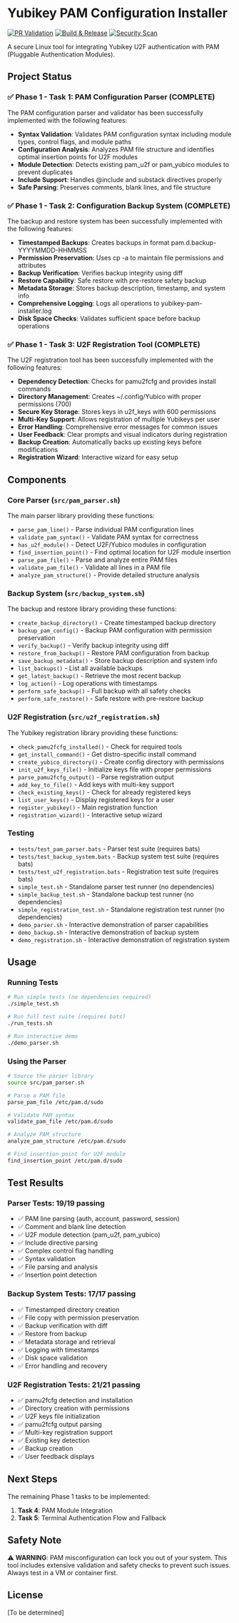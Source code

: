 # Yubikey PAM Configuration Installer

[![PR Validation](https://github.com/slamb2k/holla/actions/workflows/pr-validation.yml/badge.svg)](https://github.com/slamb2k/holla/actions/workflows/pr-validation.yml)
[![Build & Release](https://github.com/slamb2k/holla/actions/workflows/build-release.yml/badge.svg)](https://github.com/slamb2k/holla/actions/workflows/build-release.yml)
[![Security Scan](https://github.com/slamb2k/holla/actions/workflows/security-scan.yml/badge.svg)](https://github.com/slamb2k/holla/actions/workflows/security-scan.yml)

A secure Linux tool for integrating Yubikey U2F authentication with PAM (Pluggable Authentication Modules).

## Project Status

### ✅ Phase 1 - Task 1: PAM Configuration Parser (COMPLETE)

The PAM configuration parser and validator has been successfully implemented with the following features:

- **Syntax Validation**: Validates PAM configuration syntax including module types, control flags, and module paths
- **Configuration Analysis**: Analyzes PAM file structure and identifies optimal insertion points for U2F modules
- **Module Detection**: Detects existing pam_u2f or pam_yubico modules to prevent duplicates
- **Include Support**: Handles @include and substack directives properly
- **Safe Parsing**: Preserves comments, blank lines, and file structure

### ✅ Phase 1 - Task 2: Configuration Backup System (COMPLETE)

The backup and restore system has been successfully implemented with the following features:

- **Timestamped Backups**: Creates backups in format pam.d.backup-YYYYMMDD-HHMMSS
- **Permission Preservation**: Uses cp -a to maintain file permissions and attributes
- **Backup Verification**: Verifies backup integrity using diff
- **Restore Capability**: Safe restore with pre-restore safety backup
- **Metadata Storage**: Stores backup description, timestamp, and system info
- **Comprehensive Logging**: Logs all operations to yubikey-pam-installer.log
- **Disk Space Checks**: Validates sufficient space before backup operations

### ✅ Phase 1 - Task 3: U2F Registration Tool (COMPLETE)

The U2F registration tool has been successfully implemented with the following features:

- **Dependency Detection**: Checks for pamu2fcfg and provides install commands
- **Directory Management**: Creates ~/.config/Yubico with proper permissions (700)
- **Secure Key Storage**: Stores keys in u2f_keys with 600 permissions
- **Multi-Key Support**: Allows registration of multiple Yubikeys per user
- **Error Handling**: Comprehensive error messages for common issues
- **User Feedback**: Clear prompts and visual indicators during registration
- **Backup Creation**: Automatically backs up existing keys before modifications
- **Registration Wizard**: Interactive wizard for easy setup

## Components

### Core Parser (`src/pam_parser.sh`)

The main parser library providing these functions:

- `parse_pam_line()` - Parse individual PAM configuration lines
- `validate_pam_syntax()` - Validate PAM syntax for correctness
- `has_u2f_module()` - Detect U2F/Yubico modules in configuration
- `find_insertion_point()` - Find optimal location for U2F module insertion
- `parse_pam_file()` - Parse and analyze entire PAM files
- `validate_pam_file()` - Validate all lines in a PAM file
- `analyze_pam_structure()` - Provide detailed structure analysis

### Backup System (`src/backup_system.sh`)

The backup and restore library providing these functions:

- `create_backup_directory()` - Create timestamped backup directory
- `backup_pam_config()` - Backup PAM configuration with permission preservation
- `verify_backup()` - Verify backup integrity using diff
- `restore_from_backup()` - Restore PAM configuration from backup
- `save_backup_metadata()` - Store backup description and system info
- `list_backups()` - List all available backups
- `get_latest_backup()` - Retrieve the most recent backup
- `log_action()` - Log operations with timestamps
- `perform_safe_backup()` - Full backup with all safety checks
- `perform_safe_restore()` - Safe restore with pre-restore backup

### U2F Registration (`src/u2f_registration.sh`)

The Yubikey registration library providing these functions:

- `check_pamu2fcfg_installed()` - Check for required tools
- `get_install_command()` - Get distro-specific install command
- `create_yubico_directory()` - Create config directory with permissions
- `init_u2f_keys_file()` - Initialize keys file with proper permissions
- `parse_pamu2fcfg_output()` - Parse registration output
- `add_key_to_file()` - Add keys with multi-key support
- `check_existing_keys()` - Check for already registered keys
- `list_user_keys()` - Display registered keys for a user
- `register_yubikey()` - Main registration function
- `registration_wizard()` - Interactive setup wizard

### Testing

- `tests/test_pam_parser.bats` - Parser test suite (requires bats)
- `tests/test_backup_system.bats` - Backup system test suite (requires bats)
- `tests/test_u2f_registration.bats` - Registration test suite (requires bats)
- `simple_test.sh` - Standalone parser test runner (no dependencies)
- `simple_backup_test.sh` - Standalone backup test runner (no dependencies)
- `simple_registration_test.sh` - Standalone registration test runner (no dependencies)
- `demo_parser.sh` - Interactive demonstration of parser capabilities
- `demo_backup.sh` - Interactive demonstration of backup system
- `demo_registration.sh` - Interactive demonstration of registration system

## Usage

### Running Tests

```bash
# Run simple tests (no dependencies required)
./simple_test.sh

# Run full test suite (requires bats)
./run_tests.sh

# Run interactive demo
./demo_parser.sh
```

### Using the Parser

```bash
# Source the parser library
source src/pam_parser.sh

# Parse a PAM file
parse_pam_file /etc/pam.d/sudo

# Validate PAM syntax
validate_pam_file /etc/pam.d/sudo

# Analyze PAM structure
analyze_pam_structure /etc/pam.d/sudo

# Find insertion point for U2F module
find_insertion_point /etc/pam.d/sudo
```

## Test Results

### Parser Tests: 19/19 passing
- ✅ PAM line parsing (auth, account, password, session)
- ✅ Comment and blank line detection
- ✅ U2F module detection (pam_u2f, pam_yubico)
- ✅ Include directive parsing
- ✅ Complex control flag handling
- ✅ Syntax validation
- ✅ File parsing and analysis
- ✅ Insertion point detection

### Backup System Tests: 17/17 passing
- ✅ Timestamped directory creation
- ✅ File copy with permission preservation
- ✅ Backup verification with diff
- ✅ Restore from backup
- ✅ Metadata storage and retrieval
- ✅ Logging with timestamps
- ✅ Disk space validation
- ✅ Error handling and recovery

### U2F Registration Tests: 21/21 passing
- ✅ pamu2fcfg detection and installation
- ✅ Directory creation with permissions
- ✅ U2F keys file initialization
- ✅ pamu2fcfg output parsing
- ✅ Multi-key registration support
- ✅ Existing key detection
- ✅ Backup creation
- ✅ User feedback displays

## Next Steps

The remaining Phase 1 tasks to be implemented:

1. **Task 4**: PAM Module Integration
2. **Task 5**: Terminal Authentication Flow and Fallback

## Safety Note

⚠️ **WARNING**: PAM misconfiguration can lock you out of your system. This tool includes extensive validation and safety checks to prevent such issues. Always test in a VM or container first.

## License

[To be determined]